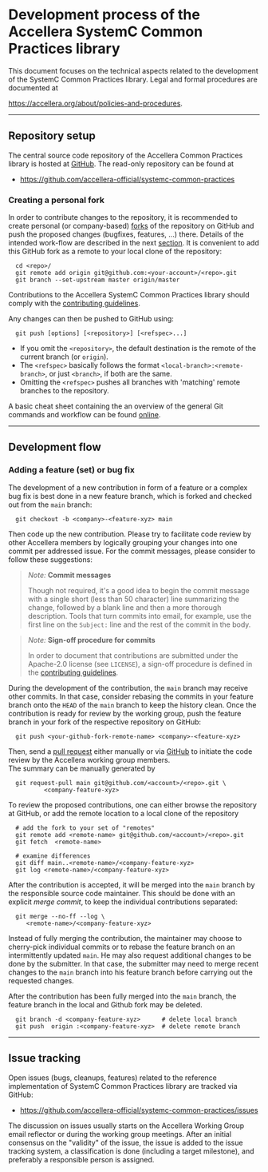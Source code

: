 Development process of the Accellera SystemC Common Practices library
=====================================================================

This document focuses on the technical aspects related to the development
of the SystemC Common Practices library. 
Legal and formal procedures are documented at 

https://accellera.org/about/policies-and-procedures.

---------------------------------------------------------------------
Repository setup
---------------------------------------------------------------------

The central source code repository of the Accellera Common Practices library 
is hosted at [GitHub](https://github.com/accellera-official/).
The read-only repository can be found at

 * https://github.com/accellera-official/systemc-common-practices

### Creating a personal fork

In order to contribute changes to the repository, it is recommended to create
personal (or company-based) [forks][2] of the repository on GitHub and push 
the proposed changes (bugfixes, features, ...) there.  Details of the intended
work-flow are described in the next [section](#basic-branch-setup).  It is 
convenient to add this GitHub fork as a remote to your local clone of the 
repository:

      cd <repo>/
      git remote add origin git@github.com:<your-account>/<repo>.git
      git branch --set-upstream master origin/master

Contributions to the Accellera SystemC Common Practices library should comply with the
[contributing guidelines][1].

Any changes can then be pushed to GitHub using:

      git push [options] [<repository>] [<refspec>...]

 * If you omit the `<repository>`, the default destination is
   the remote of the current branch (or `origin`).
 * The `<refspec>` basically follows the format
    `<local-branch>:<remote-branch>`, or just `<branch>`, if
   both are the same.
 * Omitting the `<refspec>` pushes all branches with 'matching'
   remote branches to the repository.

A basic cheat sheet containing the an overview of the general
Git commands and workflow can be found [online][3].

---------------------------------------------------------------------
Development flow
---------------------------------------------------------------------

### Adding a feature (set) or bug fix

The development of a new contribution in form of a feature or a
complex bug fix is best done in a new feature branch, which is
forked and checked out from the `main` branch:

      git checkout -b <company>-<feature-xyz> main

Then code up the new contribution.  Please try to facilitate code
review by other Accellera members by logically grouping your changes into
one commit per addressed issue. For the commit messages, please
consider to follow these suggestions: 

>  *Note:* **Commit messages**
>
>  Though not required, it's a good idea to begin the commit message with
>  a single short (less than 50 character) line summarizing the change,
>  followed by a blank line and then a more thorough description. Tools
>  that turn commits into email, for example, use the first line on the
>  `Subject:` line and the rest of the commit in the body.

> *Note:* **Sign-off procedure for commits**
>
> In order to document that contributions are submitted under the
> Apache-2.0 license (see `LICENSE`), a sign-off procedure is
> defined in the [contributing guidelines][1].

During the development of the contribution, the `main` branch may
receive other commits. In that case, consider rebasing the commits in
your feature branch onto the `HEAD` of the `main` branch to keep the
history clean. Once the contribution is ready for review by the
working group, push the feature branch in your fork of the respective
repository on GitHub:

      git push <your-github-fork-remote-name> <company>-<feature-xyz>

Then, send a [pull request][4] either manually or via [GitHub][4] to
initiate the code review by the Accellera working group members.  
The summary can be manually generated by

      git request-pull main git@github.com/<account>/<repo>.git \
              <company-feature-xyz>

To review the proposed contributions, one can either browse the
repository at GitHub, or add the remote location to a local
clone of the repository

      # add the fork to your set of "remotes"
      git remote add <remote-name> git@github.com/<account>/<repo>.git
      git fetch  <remote-name>

      # examine differences
      git diff main..<remote-name>/<company-feature-xyz>
      git log <remote-name>/<company-feature-xyz>

After the contribution is accepted, it will be merged into the
`main` branch by the responsible source code maintainer.  This should
be done with an explicit *merge commit*, to keep the individual 
contributions separated:

      git merge --no-ff --log \
         <remote-name>/<company-feature-xyz>

Instead of fully merging the contribution, the maintainer may choose
to cherry-pick individual commits or to rebase the feature branch on
an intermittently updated `main`. He may also request additional
changes to be done by the submitter. In that case, the submitter may
need to merge recent changes to the `main` branch into his feature
branch before carrying out the requested changes.

After the contribution has been fully merged into the `main` branch, the
feature branch in the local and Github fork may be deleted.

      git branch -d <company-feature-xyz>      # delete local branch
      git push  origin :<company-feature-xyz>  # delete remote branch

---------------------------------------------------------------------
Issue tracking
---------------------------------------------------------------------

Open issues (bugs, cleanups, features) related to the reference
implementation of SystemC Common Practices library are tracked via GitHub:

 * <https://github.com/accellera-official/systemc-common-practices/issues>

The discussion on issues usually starts on the Accellera Working Group 
email reflector or during the working group meetings.  After an initial 
consensus on the "validity" of the issue, the issue is added to the 
issue tracking system, a classification is done (including a target 
milestone), and preferably a responsible person is assigned.


[1]: ../CONTRIBUTING.md "How to Contribute"
[2]: https://docs.github.com/en/get-started/quickstart/fork-a-repo
[3]: http://zrusin.blogspot.de/2007/09/git-cheat-sheet.html "Git Cheat Sheet"
[4]: https://help.github.com/articles/using-pull-requests "Using Pull Requests - github:help"